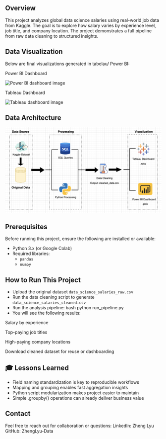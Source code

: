 ## Overview

This project analyzes global data science salaries using real-world job data from Kaggle. The goal is to explore how salary varies by experience level, job title, and company location. The project demonstrates a full pipeline from raw data cleaning to structured insights.

## Data Visualization

Below are final visualizations generated in tabelau/ Power BI:

Power BI Dashboard

![Power BI dashboard image](data_science_salary_dashboard.pbix.png)

Tableau Dashboard

![Tableau dashboard image](data_science_salary_dashboard.twbx.png)

## Data Architecture

![data architecture image](data_science_salary_architecture.png)

## Prerequisites

Before running this project, ensure the following are installed or available:

- Python 3.x (or Google Colab)
- Required libraries:
  - `pandas`
  - `numpy`

## How to Run This Project

- Upload the original dataset `data_science_salaries_raw.csv`
- Run the data cleaning script to generate `data_science_salaries_cleaned.csv`
- Run the analysis pipeline: bash python run_pipeline.py
- You will see the following results:

Salary by experience

Top-paying job titles

High-paying company locations

Download cleaned dataset for reuse or dashboarding

## 🎓 Lessons Learned

- Field naming standardization is key to reproducible workflows
- Mapping and grouping enables fast aggregation insights
- Python script modularization makes project easier to maintain
- Simple .groupby() operations can already deliver business value

## Contact
Feel free to reach out for collaboration or questions: LinkedIn: Zheng Lyu GitHub: ZhengLyu-Data
